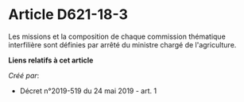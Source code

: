 # Article D621-18-3

Les missions et la composition de chaque commission thématique interfilière sont définies par arrêté du ministre chargé de
l'agriculture.

**Liens relatifs à cet article**

_Créé par_:

  - Décret n°2019-519 du 24 mai 2019 - art. 1
